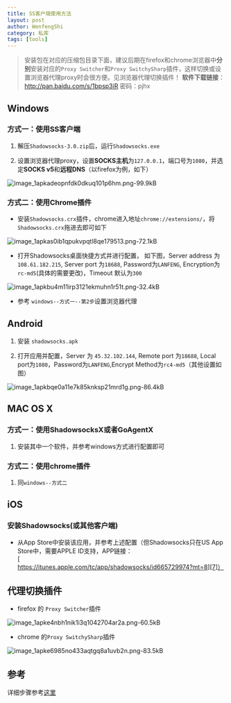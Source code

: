 ```yaml
---
title: SS客户端使用方法
layout: post
author: WenfengShi
category: 私库
tags: [tools]
---
```


> 安装包在对应的压缩包目录下面，建议后期在firefox和chrome浏览器中**分别**安装对应的`Proxy Switcher`和`Proxy SwitchySharp`插件，这样切换或设置浏览器代理proxy时会很方便。见浏览器代理切换插件！
**软件下载链接**：http://pan.baidu.com/s/1bpsp3iR 密码：pjhx

## Windows

### 方式一：使用SS客户端

1. 解压`Shadowsocks-3.0.zip`后，运行`Shadowsocks.exe`

2. 设置浏览器代理proxy，设置**SOCKS主机**为`127.0.0.1`，端口号为`1080`，并选定**SOCKS v5**和**远程DNS**（以firefox为例，如下）

![image_1apkadeopnfdk0dkuq101p6hm.png-99.9kB][3]

### 方式二：使用Chrome插件

- 安装`Shadowsocks.crx`插件，chrome进入地址`chrome://extensions/`，将`Shadowsocks.crx`拖进去即可如下

![image_1apkas0ib1qpukvpqtl8qe179513.png-72.1kB][4]

- 打开Shadowsocks桌面快捷方式并进行配置， 如下图，Server address 为 `108.61.182.215`, Server port 为`18688`, Password为`LANFENG`, Encryption为`rc-md5`(具体的需要更改)，Timeout 默认为`300`

![image_1apkbu4m11irp3121ekmuhn1r51t.png-32.4kB][5]

- 参考 `windows--方式一--第2步`设置浏览器代理


## Android

1. 安装 `shadowsocks.apk`

2. 打开应用并配置，Server 为 `45.32.102.144`, Remote port 为`18688`, Local port为`1080`，Password为`LANFENG`,Encrypt Method为`rc4-md5`（其他设置如图）

![image_1apkbqe0a11e7k85knksp21mrd1g.png-86.4kB][6]


## MAC OS X

### 方式一：使用ShadowsocksX或者GoAgentX

1. 安装其中一个软件，并参考windows方式进行配置即可


### 方式二：使用chrome插件

1. 同`windows--方式二`

## iOS

### 安装Shadowsocks(或其他客户端)

- 从App Store中安装该应用，并参考上述配置（但Shadowsocks只在US App Store中，需要APPLE ID支持，APP链接：[https://itunes.apple.com/tc/app/shadowsocks/id665729974?mt=8][7]）

## 代理切换插件

- firefox 的 `Proxy Switcher`插件

![image_1apke4nbh1nik1i3q1042704ar2a.png-60.5kB][1]

- chrome 的`Proxy SwitchySharp`插件

![image_1apke6985no433aqtgq8a1uvb2n.png-83.5kB][2]

## 参考

详细步骤参考[这里][8]


  [1]: http://static.zybuluo.com/wuzhimang/ze4fhyhi4r845j563ey4ob9u/image_1apke4nbh1nik1i3q1042704ar2a.png
  [2]: http://static.zybuluo.com/wuzhimang/t2hafiilswxoicwpjhpma6ma/image_1apke6985no433aqtgq8a1uvb2n.png
  [3]: http://static.zybuluo.com/wuzhimang/knb0hcbi4qbd1zsgsxyg9qoo/image_1apkadeopnfdk0dkuq101p6hm.png
  [4]: http://static.zybuluo.com/wuzhimang/nhrujl9f66gymlbh448temso/image_1apkas0ib1qpukvpqtl8qe179513.png
  [5]: http://static.zybuluo.com/wuzhimang/ftvem5vi1vrkuobnh4ug1dox/image_1apkbu4m11irp3121ekmuhn1r51t.png
  [6]: http://static.zybuluo.com/wuzhimang/e40z1rlxgfl0j5ieziez3jbc/image_1apkbqe0a11e7k85knksp21mrd1g.png
  [7]: https://itunes.apple.com/tc/app/shadowsocks/id665729974?mt=8
  [8]: https://www.bawagong.com/shadowsocks/

